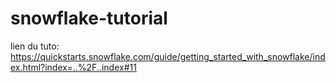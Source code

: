 # snowflake-tutorial

lien du tuto: https://quickstarts.snowflake.com/guide/getting_started_with_snowflake/index.html?index=..%2F..index#11
